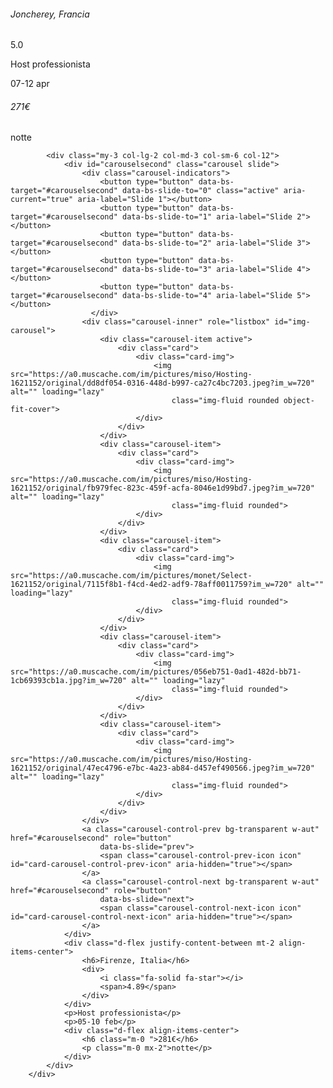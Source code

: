 <div class="row">
            <div class="my-3 col-lg-2 col-md-3 col-sm-6 col-12">
                <div id="carousel" class="carousel slide">
                    <!-- <div class="carousel-indicators">
                        <button type="button" data-bs-target="#carousel" data-bs-slide-to="0" class="active" aria-current="true" aria-label="Slide 1"></button>
                        <button type="button" data-bs-target="#carousel" data-bs-slide-to="1" aria-label="Slide 2"></button>
                        <button type="button" data-bs-target="#carousel" data-bs-slide-to="2" aria-label="Slide 3"></button>
                        <button type="button" data-bs-target="#carousel" data-bs-slide-to="3" aria-label="Slide 4"></button>
                        <button type="button" data-bs-target="#carousel" data-bs-slide-to="4" aria-label="Slide 5"></button>
                    </div> -->
                    <div class="carousel-inner" role="listbox" id="img-carousel">
                        <div class="carousel-item active">
                            <div class="card">
                                <div class="card-img">
                                    <img src="https://a0.muscache.com/im/pictures/miso/Hosting-610511843622686196/original/253bfa1e-8c53-4dc0-a3af-0a75728c0708.jpeg?im_w=720" alt="" loading="lazy"
                                        class="img-fluid rounded object-fit-cover">
                                </div>
                            </div>
                        </div>
                        <div class="carousel-item">
                            <div class="card">
                                <div class="card-img">
                                    <img src="https://a0.muscache.com/im/pictures/miso/Hosting-610511843622686196/original/19a492ca-0e15-4b4b-9711-6000b657c094.jpeg?im_w=720" alt="" loading="lazy"
                                        class="img-fluid rounded">
                                </div>
                            </div>
                        </div>
                        <div class="carousel-item">
                            <div class="card">
                                <div class="card-img">
                                    <img src="https://a0.muscache.com/im/pictures/miso/Hosting-610511843622686196/original/108657cd-1b06-4510-9556-59b53a48d5b9.jpeg?im_w=720" alt="" loading="lazy"
                                        class="img-fluid rounded">
                                </div>
                            </div>
                        </div>
                        <div class="carousel-item">
                            <div class="card">
                                <div class="card-img">
                                    <img src="https://a0.muscache.com/im/pictures/miso/Hosting-610511843622686196/original/eb5b6b2f-7815-42f3-b804-c1030c21596e.jpeg?im_w=720" alt="" loading="lazy"
                                        class="img-fluid rounded">
                                </div>
                            </div>
                        </div>
                        <div class="carousel-item">
                            <div class="card">
                                <div class="card-img">
                                    <img src="https://a0.muscache.com/im/pictures/miso/Hosting-610511843622686196/original/1887ba60-a301-4241-b265-68c6f3c64228.jpeg?im_w=720" alt="" loading="lazy"
                                        class="img-fluid rounded">
                                </div>
                            </div>
                        </div>
                    </div>
                    <a class="carousel-control-prev bg-transparent w-aut" href="#carousel" role="button"
                        data-bs-slide="prev">
                        <span class="carousel-control-prev-icon icon" id="card-carousel-control-prev-icon" aria-hidden="true"></span>
                    </a>
                    <a class="carousel-control-next bg-transparent w-aut" href="#carousel" role="button"
                        data-bs-slide="next">
                        <span class="carousel-control-next-icon icon" id="card-carousel-control-next-icon" aria-hidden="true"></span>
                    </a>
                </div>
                <div class="d-flex justify-content-between mt-2 align-items-center">
                    <h6>Joncherey, Francia</h6>
                    <div>
                        <i class="fa-solid fa-star"></i>
                        <span>5.0</span>
                    </div>
                </div>
                <p>Host professionista</p>
                <p>07-12 apr</p>
                <div class="d-flex align-items-center">
                    <h6 class="m-0 ">271€</h6>
                    <p class="m-0 mx-2">notte</p>
                </div>
            </div>

            <div class="my-3 col-lg-2 col-md-3 col-sm-6 col-12">
                <div id="carouselsecond" class="carousel slide">
                    <div class="carousel-indicators">
                        <button type="button" data-bs-target="#carouselsecond" data-bs-slide-to="0" class="active" aria-current="true" aria-label="Slide 1"></button>
                        <button type="button" data-bs-target="#carouselsecond" data-bs-slide-to="1" aria-label="Slide 2"></button>
                        <button type="button" data-bs-target="#carouselsecond" data-bs-slide-to="2" aria-label="Slide 3"></button>
                        <button type="button" data-bs-target="#carouselsecond" data-bs-slide-to="3" aria-label="Slide 4"></button>
                        <button type="button" data-bs-target="#carouselsecond" data-bs-slide-to="4" aria-label="Slide 5"></button>
                      </div>
                    <div class="carousel-inner" role="listbox" id="img-carousel">
                        <div class="carousel-item active">
                            <div class="card">
                                <div class="card-img">
                                    <img src="https://a0.muscache.com/im/pictures/miso/Hosting-1621152/original/dd8df054-0316-448d-b997-ca27c4bc7203.jpeg?im_w=720" alt="" loading="lazy"
                                        class="img-fluid rounded object-fit-cover">
                                </div>
                            </div>
                        </div>
                        <div class="carousel-item">
                            <div class="card">
                                <div class="card-img">
                                    <img src="https://a0.muscache.com/im/pictures/miso/Hosting-1621152/original/fb979fec-823c-459f-acfa-8046e1d99bd7.jpeg?im_w=720" alt="" loading="lazy"
                                        class="img-fluid rounded">
                                </div>
                            </div>
                        </div>
                        <div class="carousel-item">
                            <div class="card">
                                <div class="card-img">
                                    <img src="https://a0.muscache.com/im/pictures/monet/Select-1621152/original/7115f8b1-f4cd-4ed2-adf9-78aff0011759?im_w=720" alt="" loading="lazy"
                                        class="img-fluid rounded">
                                </div>
                            </div>
                        </div>
                        <div class="carousel-item">
                            <div class="card">
                                <div class="card-img">
                                    <img src="https://a0.muscache.com/im/pictures/056eb751-0ad1-482d-bb71-1cb69393cb1a.jpg?im_w=720" alt="" loading="lazy"
                                        class="img-fluid rounded">
                                </div>
                            </div>
                        </div>
                        <div class="carousel-item">
                            <div class="card">
                                <div class="card-img">
                                    <img src="https://a0.muscache.com/im/pictures/miso/Hosting-1621152/original/47ec4796-e7bc-4a23-ab84-d457ef490566.jpeg?im_w=720" alt="" loading="lazy"
                                        class="img-fluid rounded">
                                </div>
                            </div>
                        </div>
                    </div>
                    <a class="carousel-control-prev bg-transparent w-aut" href="#carouselsecond" role="button"
                        data-bs-slide="prev">
                        <span class="carousel-control-prev-icon icon" id="card-carousel-control-prev-icon" aria-hidden="true"></span>
                    </a>
                    <a class="carousel-control-next bg-transparent w-aut" href="#carouselsecond" role="button"
                        data-bs-slide="next">
                        <span class="carousel-control-next-icon icon" id="card-carousel-control-next-icon" aria-hidden="true"></span>
                    </a>
                </div>
                <div class="d-flex justify-content-between mt-2 align-items-center">
                    <h6>Firenze, Italia</h6>
                    <div>
                        <i class="fa-solid fa-star"></i>
                        <span>4.89</span>
                    </div>
                </div>
                <p>Host professionista</p>
                <p>05-10 feb</p>
                <div class="d-flex align-items-center">
                    <h6 class="m-0 ">281€</h6>
                    <p class="m-0 mx-2">notte</p>
                </div>
            </div>
        </div>